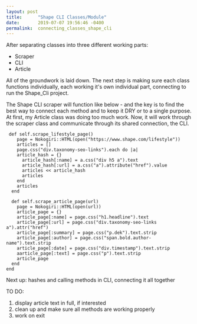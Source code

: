 ```yaml
---
layout: post
title:      "Shape CLI Classes/Module"
date:       2019-07-07 19:56:46 -0400
permalink:  connecting_classes_shape_cli
---
```



After separating classes into three different working parts:

 - Scraper
 - CLI
 - Article

All of the groundwork is laid down.  The next step is making sure each class functions individually, each working it's own individual part, connecting to run the Shape_Cli project.

The Shape CLI scraper will function like below - and the key is to find the best way to connect each method and to keep it DRY or to a single purpose.  At first, my Article class was doing too much work.  Now, it will work through the scraper class and communicate through its shared connection, the CLI.

```
 def self.scrape_lifestyle_page()
    page = Nokogiri::HTML(open("https://www.shape.com/lifestyle"))
    articles = []
    page.css("div.taxonomy-seo-links").each do |a|
    article_hash = {}
      article_hash[:name] = a.css("div h5 a").text  
      article_hash[:url] = a.css("a").attribute("href").value
      articles << article_hash
      articles
    end 
    articles
  end
 
  def self.scrape_article_page(url)
    page = Nokogiri::HTML(open(url))
    article_page = {}
    article_page[:name] = page.css("h1.headline").text
    article_page[:url] = page.css("div.taxonomy-seo-links a").attr("href")
    article_page[:summary] = page.css("p.dek").text.strip
    article_page[:author] = page.css("span.bold.author-name").text.strip
    article_page[:date] = page.css("div.timestamp").text.strip
    aarticle_page[:text] = page.css("p").text.strip
    article_page
  end
end 
```


Next up: hashes and calling methods in CLI, connecting it all together


TO DO:
1. display article text in full, if interested
2. clean up and make sure all methods are working properly 
3. work on exit      

 
